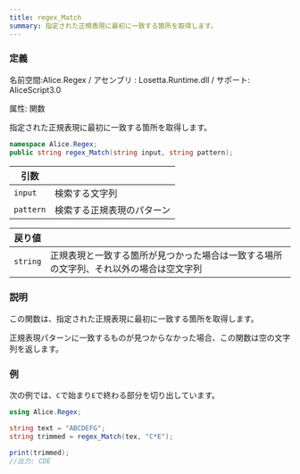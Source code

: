 ```yaml
---
title: regex_Match
summary: 指定された正規表現に最初に一致する箇所を取得します。
---
```


### 定義
名前空間:Alice.Regex / アセンブリ : Losetta.Runtime.dll / サポート: AliceScript3.0

属性: 関数

指定された正規表現に最初に一致する箇所を取得します。

```cs title="AliceScript"
namespace Alice.Regex;
public string regex_Match(string input, string pattern);
```

|引数| |
|-|-|
|`input`|検索する文字列|
|`pattern`|検索する正規表現のパターン|

|戻り値| |
|-|-|
|`string`|正規表現と一致する箇所が見つかった場合は一致する場所の文字列、それ以外の場合は空文字列|

### 説明
この関数は、指定された正規表現に最初に一致する箇所を取得します。

正規表現パターンに一致するものが見つからなかった場合、この関数は空の文字列を返します。

### 例
次の例では、`C`で始まり`E`で終わる部分を切り出しています。

```cs title="AliceScript"
using Alice.Regex;

string text = "ABCDEFG";
string trimmed = regex_Match(tex, "C*E");

print(trimmed);
//出力: CDE
```